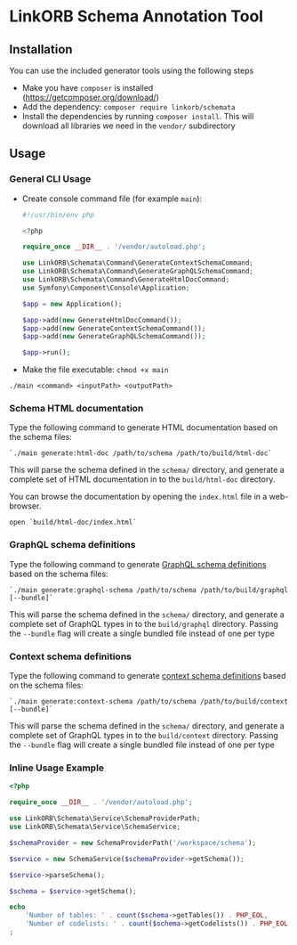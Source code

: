 LinkORB Schema Annotation Tool
==============================

## Installation

You can use the included generator tools using the following steps

* Make you have `composer` is installed (https://getcomposer.org/download/)
* Add the dependency: `composer require linkorb/schemata`
* Install the dependencies by running `composer install`. This will download all libraries we need in the `vendor/` subdirectory

## Usage

### General CLI Usage

* Create console command file (for example `main`):
    ```php
    #!/usr/bin/env php

    <?php

    require_once __DIR__ . '/vendor/autoload.php';

    use LinkORB\Schemata\Command\GenerateContextSchemaCommand;
    use LinkORB\Schemata\Command\GenerateGraphQLSchemaCommand;
    use LinkORB\Schemata\Command\GenerateHtmlDocCommand;
    use Symfony\Component\Console\Application;

    $app = new Application();

    $app->add(new GenerateHtmlDocCommand());
    $app->add(new GenerateContextSchemaCommand());
    $app->add(new GenerateGraphQLSchemaCommand());

    $app->run();

    ```
* Make the file executable: `chmod +x main`

`./main <command> <inputPath> <outputPath>`

### Schema HTML documentation

Type the following command to generate HTML documentation based on the schema files:

    `./main generate:html-doc /path/to/schema /path/to/build/html-doc`

This will parse the schema defined in the `schema/` directory, and generate a complete set of HTML documentation in to the `build/html-doc` directory.

You can browse the documentation by opening the `index.html` file in a web-browser.

    open `build/html-doc/index.html`

### GraphQL schema definitions

Type the following command to generate [GraphQL schema definitions](https://graphql.org/learn/schema/) based on the schema files:

    `./main generate:graphql-schema /path/to/schema /path/to/build/graphql [--bundle]`

This will parse the schema defined in the `schema/` directory, and generate a complete set of GraphQL types in to the `build/graphql` directory. Passing the `--bundle` flag will create a single bundled file instead of one per type

### Context schema definitions

Type the following command to generate [context schema definitions](https://github.com/linkorb/context) based on the schema files:

    `./main generate:context-schema /path/to/schema /path/to/build/context [--bundle]`

This will parse the schema defined in the `schema/` directory, and generate a complete set of GraphQL types in to the `build/context` directory. Passing the `--bundle` flag will create a single bundled file instead of one per type

### Inline Usage Example

```php
<?php

require_once __DIR__ . '/vendor/autoload.php';

use LinkORB\Schemata\Service\SchemaProviderPath;
use LinkORB\Schemata\Service\SchemaService;

$schemaProvider = new SchemaProviderPath('/workspace/schema');

$service = new SchemaService($schemaProvider->getSchema());

$service->parseSchema();

$schema = $service->getSchema();

echo
    'Number of tables: ' . count($schema->getTables()) . PHP_EOL,
    'Number of codelists: ' . count($schema->getCodelists()) . PHP_EOL
;

```
